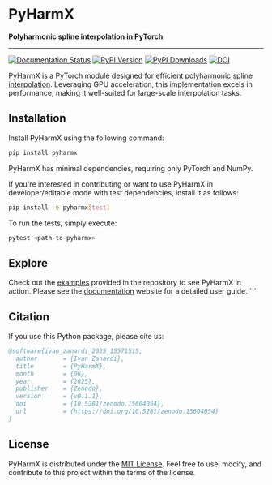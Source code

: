 # PyHarmX

**Polyharmonic spline interpolation in PyTorch**

---
[![Documentation Status](https://readthedocs.org/projects/pyharmx/badge/?version=latest)](https://pyharmx.readthedocs.io/en/latest/?badge=latest)
[![PyPI Version](https://badge.fury.io/py/PyHarmX.svg)](https://badge.fury.io/py/PyHarmX)
[![PyPI Downloads](https://static.pepy.tech/badge/pyharmx)](https://www.pepy.tech/projects/pyharmx)
[![DOI](https://zenodo.org/badge/976745986.svg)](https://doi.org/10.5281/zenodo.15604053)

PyHarmX is a PyTorch module designed for efficient [polyharmonic spline interpolation](https://en.wikipedia.org/wiki/Polyharmonic_spline). Leveraging GPU acceleration, this implementation excels in performance, making it well-suited for large-scale interpolation tasks.

## Installation

Install PyHarmX using the following command:

```bash
pip install pyharmx
```

PyHarmX has minimal dependencies, requiring only PyTorch and NumPy.

If you're interested in contributing or want to use PyHarmX in developer/editable mode with test dependencies, install it as follows:

```bash
pip install -e pyharmx[test]
```

To run the tests, simply execute:

```bash
pytest <path-to-pyharmx>
```

## Explore

Check out the [examples](https://github.com/ivanZanardi/pyharmx/tree/main/examples) provided in the repository to see PyHarmX in action. Please see the [documentation](https://pyharmx.readthedocs.io/en/latest/index.html) website for a detailed user guide.  ```

## Citation

If you use this Python package, please cite us:

```bibtex
@software{ivan_zanardi_2025_15571515,
  author       = {Ivan Zanardi},
  title        = {PyHarmX},
  month        = {06},
  year         = {2025},
  publisher    = {Zenodo},
  version      = {v0.1.1},
  doi          = {10.5281/zenodo.15604054},
  url          = {https://doi.org/10.5281/zenodo.15604054}
}
```

## License

PyHarmX is distributed under the [MIT License](https://github.com/ivanZanardi/pyharmx/blob/main/LICENSE). Feel free to use, modify, and contribute to this project within the terms of the license.
